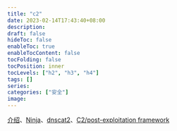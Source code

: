 ```yaml
---
title: "c2"
date: 2023-02-14T17:43:40+08:00
description:
draft: false
hideToc: false
enableToc: true
enableTocContent: false
tocFolding: false
tocPosition: inner
tocLevels: ["h2", "h3", "h4"]
tags: []
series:
categories: ["安全"]
image:
---
```

[介绍](https://blog.csdn.net/laowu8615/article/details/78181032)、[Ninja](https://github.com/ahmedkhlief/Ninja/)、[dnscat2](https://blog.csdn.net/fuck51cto/article/details/78130183)、[C2/post-exploitation framework](https://github.com/loseys/BlackMamba)

